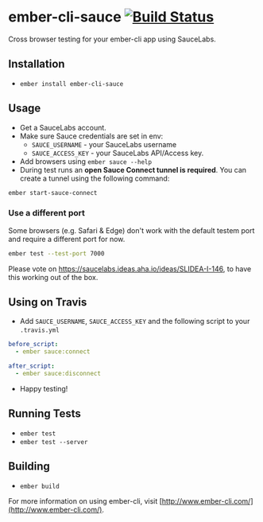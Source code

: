 # ember-cli-sauce [![Build Status](https://travis-ci.org/johanneswuerbach/ember-cli-sauce.svg?branch=master)](https://travis-ci.org/johanneswuerbach/ember-cli-sauce)

Cross browser testing for your ember-cli app using SauceLabs.

## Installation

* `ember install ember-cli-sauce`

## Usage

* Get a SauceLabs account.
* Make sure Sauce credentials are set in env:
  * `SAUCE_USERNAME` - your SauceLabs username
  * `SAUCE_ACCESS_KEY` - your SauceLabs API/Access key.
* Add browsers using `ember sauce --help`
* During test runs an **open Sauce Connect tunnel is required**. You can create a tunnel using the following command:
```bash
ember start-sauce-connect
```

### Use a different port 
Some browsers (e.g. Safari & Edge) don't work with the default testem port and require a different port for now.
```bash
ember test --test-port 7000
```

Please vote on https://saucelabs.ideas.aha.io/ideas/SLIDEA-I-146, to have this working out of the box.

## Using on Travis
* Add `SAUCE_USERNAME`, `SAUCE_ACCESS_KEY` and the following script to your `.travis.yml`
```yaml
before_script:
  - ember sauce:connect

after_script:
  - ember sauce:disconnect
```
* Happy testing!

## Running Tests

* `ember test`
* `ember test --server`

## Building

* `ember build`

For more information on using ember-cli, visit [http://www.ember-cli.com/](http://www.ember-cli.com/).

